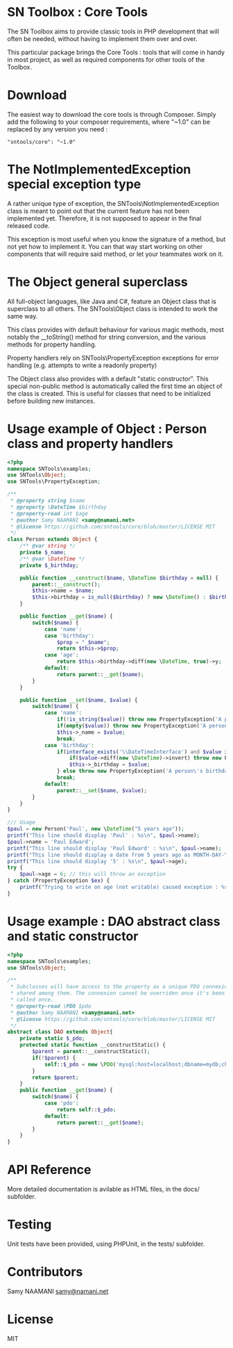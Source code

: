 # SN Toolbox : Core Tools

The SN Toolbox aims to provide classic tools in PHP development that will often be needed, without having to implement them over and over.

This particular package brings the Core Tools : tools that will come in handy in most project, as well as required components for other tools of the Toolbox.

# Download

The easiest way to download the core tools is through Composer. Simply add the following to your composer requirements, where "~1.0" can be replaced by any version you need :

```
"sntools/core": "~1.0"
```

# The NotImplementedException special exception type

A rather unique type of exception, the SNTools\NotImplementedException class is meant to point out
that the current feature has not been implemented yet. Therefore, it is not supposed to appear in the final released code.

This exception is most useful when you know the signature of a method, but not yet how to implement it. You can
that way start working on other components that will require said method, or let your teammates work on it.

# The Object general superclass

All full-object languages, like Java and C#, feature an Object class that is superclass to all others. The SNTools\Object class is intended to work the same way.

This class provides with default behaviour for various magic methods, most notably the __toString() method for string conversion, and the various methods for property handling.

Property handlers rely on SNTools\PropertyException exceptions for error handling (e.g. attempts to write a readonly property)

The Object class also provides with a default "static constructor". This special non-public method is automatically called the first time an object of the class is created.
This is useful for classes that need to be initialized before building new instances.

# Usage example of Object : Person class and property handlers

```php
<?php
namespace SNTools\examples;
use SNTools\Object;
use SNTools\PropertyException;

/**
 * @property string $name
 * @property \DateTime $birthday
 * @property-read int $age
 * @author Samy NAAMANI <samy@namani.net>
 * @license https://github.com/sntools/core/blob/master/LICENSE MIT
 */
class Person extends Object {
    /** @var string */
    private $_name;
    /** @var \DateTime */
    private $_birthday;

    public function __construct($name, \DateTime $birthday = null) {
        parent::__construct();
        $this->name = $name;
        $this->birthday = is_null($birthday) ? new \DateTime() : $birthday;
    }

    public function __get($name) {
        switch($name) {
            case 'name':
            case 'birthday':
                $prop = "_$name";
                return $this->$prop;
            case 'age':
                return $this->birthday->diff(new \DateTime, true)->y;
            default:
                return parent::__get($name);
        }
    }

    public function __set($name, $value) {
        switch($name) {
            case 'name':
                if(!is_string($value)) throw new PropertyException('A person\'s name must be a string');
                if(empty($value)) throw new PropertyException('A person\'s name cannot be empty');
                $this->_name = $value;
                break;
            case 'birthday':
                if(interface_exists('\\DateTimeInterface') and $value instanceof \DateTimeInterface or $value instanceof \DateTime) {
                    if($value->diff(new \DateTime)->invert) throw new PropertyException('Nobody can be born in the future');
                    $this->_birthday = $value;
                } else throw new PropertyException('A person\'s birthday must be a date-time value');
                break;
            default:
                parent::__set($name, $value);
        }
    }
}

/// Usage
$paul = new Person('Paul', new \DateTime("5 years ago"));
printf("This line should display 'Paul' : %s\n", $paul->name);
$paul->name = 'Paul Edward';
printf("This line should display 'Paul Edward' : %s\n", $paul->name);
printf("This line should display a date from 5 years ago as MONTH-DAY-YEAR : %s\n", $paul->birthday->format('m-d-Y'));
printf("This line should display '5' : %s\n", $paul->age);
try {
    $paul->age = 6; // this will throw an exception
} catch (PropertyException $ex) {
    printf("Trying to write on age (not writable) caused exception : %s\n", $ex->getMessage());
}
```

# Usage example : DAO abstract class and static constructor

```php
<?php
namespace SNTools\examples;
use SNTools\Object;

/**
 * Subclasses will have access to the property as a unique PDO connexion
 * shared among them. The connexion cannot be overriden once it's been
 * called once.
 * @property-read \PDO $pdo
 * @author Samy NAAMANI <samy@namani.net>
 * @license https://github.com/sntools/core/blob/master/LICENSE MIT
 */
abstract class DAO extends Object{
    private static $_pdo;
    protected static function __constructStatic() {
        $parent = parent::__constructStatic();
        if(!$parent) {
            self::$_pdo = new \PDO('mysql:host=localhost;dbname=mydb;charset=utf8', 'user', 'pwd', array(\PDO::ATTR_ERRMODE => \PDO::ERRMODE_EXCEPTION));
        }
        return $parent;
    }
    public function __get($name) {
        switch($name) {
            case 'pdo':
                return self::$_pdo;
            default:
                return parent::__get($name);
        }
    }
}
```

# API Reference

More detailed documentation is avilable as HTML files, in the docs/ subfolder.

# Testing

Unit tests have been provided, using PHPUnit, in the tests/ subfolder.

# Contributors

Samy NAAMANI <samy@namani.net>

# License

MIT